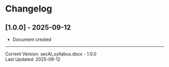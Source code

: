 # Changelog

## [1.0.0] - 2025-09-12

- Document created

---
Current Version: secAI_syllabus.docx - 1.0.0  
Last Updated: 2025-09-12

